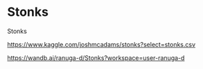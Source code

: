 # Stonks
Stonks

https://www.kaggle.com/joshmcadams/stonks?select=stonks.csv

https://wandb.ai/ranuga-d/Stonks?workspace=user-ranuga-d
